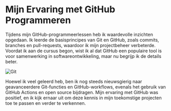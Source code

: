 # Mijn Ervaring met GitHub Programmeren

Tijdens mijn GitHub-programmeerlessen heb ik waardevolle inzichten opgedaan. 
Ik leerde de basisprincipes van Git en GitHub, zoals commits, branches en pull-requests, waardoor ik mijn projectbeheer verbeterde. 
Voordat ik aan de cursus begon, wist ik al dat GitHub een populaire tool is voor samenwerking in softwareontwikkeling, maar nu begrijp ik de details beter.

![Git](https://www.google.com/search?q=github&client=firefox-b-d&sca_esv=579144136&sxsrf=AM9HkKlmP8kR0ygw9U0uPcUyzboq3SYc3A:1699014820304&tbm=isch&source=iu&ictx=1&vet=1&fir=Lp2OqU7fPdjSMM%252CkHlC0fHCgyWhTM%252C%252Fm%252F0ryppmg&usg=AI4_-kSV9HyRsfiC0xWFIZA5kDFm8cHjeQ&sa=X&ved=2ahUKEwi96tO266eCAxUXSvEDHTVUCQMQ_B16BAgcEAI#imgrc=Lp2OqU7fPdjSMM)

Hoewel ik veel geleerd heb, ben ik nog steeds nieuwsgierig naar geavanceerdere Git-functies en GitHub-workflows, evenals het gebruik van GitHub Actions en open source bijdragen. 
Mijn ervaring met GitHub was positief, en ik kijk ernaar uit om deze kennis in mijn toekomstige projecten toe te passen en verder te verkennen.
